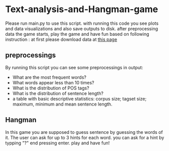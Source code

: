 # Text-analysis-and-Hangman-game
Please run main.py to use this script.
with running this code you see plots and data visualizations and also save outputs to disk.
after preprocessing data the game starts, play the game and have fun based on following instruction :
at first please download data at [this page](https://github.com/UniversalDependencies/UD_English-EWT/tree/master)
## preprocessings
By running this script you can see some preprocessings in output:
- What are the most frequent words?
- What words appear less than 10 times?
- What is the distribution of POS tags?
- What is the distribution of sentence length? 
- a table with basic descriptive statistics: corpus size; tagset size; maximum, minimum and mean sentence length.
## Hangman
In this game you are supposed to guess sentence by guessing the words of it. The user can ask for up to 3 hints for each word. you can ask for a hint by typping "?" end pressing enter. play and have fun! 
